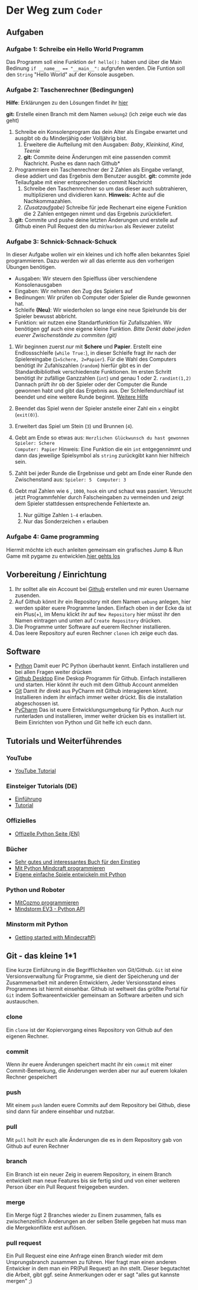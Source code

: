# Der Weg zum `Coder`
## Aufgaben
### Aufgabe 1: Schreibe ein Hello World Programm
Das Programm soll eine Funktion `def hello():` haben und über die Main Bedinung `if __name__ == "__main__":` aufgrufen werden. Die Funtion soll den `String` "Hello World" auf der Konsole ausgeben.
### Aufgabe 2: Taschenrechner (Bedingungen)
**Hilfe**: Erklärungen zu den Lösungen findet ihr [hier](hilfe/uebung_2.md)

**git:** Erstelle einen Branch mit dem Namen `uebung2` (ich zeige euch wie das geht)
1. Schreibe ein Konsolenprogram das dein Alter als Eingabe erwartet und ausgibt ob du Minderjähig oder Volljährig bist.
    1. Erweitere die Aufteilung mit den Ausgaben: *Baby*, *Kleinkind*, *Kind*, *Teenie*
    2. **git:** Commite deine Änderungen mit eine passenden commit Nachricht. Pushe es dann nach Github*
2. Programmiere ein Taschenrechner der 2 Zahlen als Eingabe verlangt, diese addiert und das Ergebnis dem Benutzer ausgibt. **git:** commite jede Teilaufgabe mit einer entsprechenden commit Nachricht
    1. Schreibe den Taschenrechner so um das dieser auch subtrahieren, multiplizieren und dividieren kann. **Hinweis:** Achte auf die Nachkommazahlen.
    2. *(Zusatzaufgabe)* Schreibe für jede Rechenart eine eigene Funktion die 2 Zahlen entgegen nimmt und das Ergebnis zurückliefert.
3. **git:** Commite und pushe deine letzten Änderungen und erstelle auf Github einen Pull Request den du mir/`marbon` als Reviewer zuteilst
### Aufgabe 3: Schnick-Schnack-Schuck
In dieser Aufgabe wollen wir ein kleines und ich hoffe allen bekanntes Spiel programmieren. Dazu werden wir all das erlernte aus den vorherigen Übungen benötigen. 
* Ausgaben: Wir steuern den Spielfluss über verschiendene Konsolenausgaben
* Eingaben: Wir nehmen den Zug des Spielers auf
* Bedinungen: Wir prüfen ob Computer oder Spieler die Runde gewonnen hat.
* Schleife **(Neu)**: Wir wiederholen so lange eine neue Spielrunde bis der Spieler bewusst abbricht.
* Funktion: wir nutzen eine Standartfunktion für Zufallszahlen. Wir benötigen ggf auch eine eigene kleine Funktion.
*Bitte Denkt dabei jeden euerer Zwischenstände zu commiten (git)*

1. Wir beginnen zuerst *nur* mit **Schere** und **Papier**. 
Erstellt eine Endlossschleife (`while True:`), in dieser Schleife fragt ihr nach der Spielereingabe (`1=Schere, 2=Papier`). 
Für die Wahl des Computers benötigt ihr Zufahlszahlen (`random`) hierfür gibt es in der Standardbibliothek verschiedenste Funktionen. Im ersten Schritt benötigt ihr zufällige Ganzzahlen (`int`) und genau 1 oder 2. `randint(1,2)`
Dannach prüft ihr ob der Spieler oder der Computer die Runde gewonnen habt und gibt das Ergebnis aus. 
Der Schleifendurchlauf ist beendet und eine weitere Runde beginnt.
[Weitere Hilfe](hilfe/uebung_3.md)

2. Beendet das Spiel wenn der Spieler anstelle einer Zahl ein `x` eingibt (`exit(0)`).

3. Erweitert das Spiel um Stein (`3`) und Brunnen (`4`).

4. Gebt am Ende so etwas aus: 
`Herzlichen Glückwunsch du hast gewonnen` 
`Spieler: Schere`   
`Computer: Papier`
Hinweis: Eine Funktion die ein `int` entgegennimmt und dann das jeweilige Spielsymbol als `string` zurückgibt kann hier hilfreich sein.

5. Zahlt bei jeder Runde die Ergebnisse und gebt am Ende einer Runde den Zwischenstand aus:
`Spieler: 5  Computer: 3`

6. Gebt mal Zahlen wie `6` , `1000`, `hook` ein und schaut was passiert. Versucht jetzt Programmfehler durch Falscheingaben zu vermeinden und zeigt dem Spieler stattdessen entsprechende Fehlertexte an.
    1. Nur gültige Zahlen `1-4` erlauben.
    2. Nur das Sonderzeichen `x` erlauben 
### Aufgabe 4: Game programming
Hiermit möchte ich euch anleiten gemeinsam ein grafisches Jump & Run Game mit pygame zu entwicklen.[hier gehts los](hilfe/pygame.md) 

## Vorbereitung / Einrichtung
1. Ihr solltet alle ein Account bei [Github](https://www.github.com) erstellen und mir euren Username zusenden.
2. Auf Github könnt ihr ein Repository mit dem Namen `uebung` anlegen, hier werden später euere Programme landen.
Einfach oben in der Ecke da ist ein Plus(+), im Menu klickt ihr auf `New Repository` hier müsst ihr den Namen eintragen und unten auf `Create Repository` drücken.
3. Die Programme unter Software auf euerem Rechner installieren.
4. Das leere Repository auf euren Rechner `clonen` ich zeige euch das.
## Software
* [Python](https://www.python.org/downloads) Damit euer PC Python überhaubt kennt. Einfach installieren und bei allen Fragen weiter drücken 
* [Github Desktop](https://desktop.github.com) Eine Deskop Programm für Github. Einfach installieren und starten. Hier könnt ihr euch mit dem Github Account anmelden
* [Git](https://git-scm.com/downloads) Damit ihr direkt aus PyCharm mit Github interagieren könnt. Installieren indem ihr einfach immer weiter drückt. Bis die installation abgeschossen ist.
* [PyCharm](https://www.jetbrains.com/pycharm-edu/download/index.html) Das ist euere Entwicklungsumgebung für Python. Auch nur runterladen und installieren, immer weiter drücken bis es installiert ist. Beim Einrichten von Python und Git helfe ich euch dann.

## Tutorials und Weiterführendes
### YouTube
* [YouTube Tutorial](https://www.youtube.com/playlist?list=PLNmsVeXQZj7q0ao69AIogD94oBgp3E9Zs)

### Einsteiger Tutorials (DE)
* [Einführung](https://tutorial.djangogirls.org/de/python_introduction/)
* [Tutorial](https://py-tutorial-de.readthedocs.io/de/python-3.3/)

### Offizielles 
* [Offizelle Python Seite (EN)](https://docs.python.org/3/)

### Bücher
* [Sehr gutes und interessantes Buch für den Einstieg](https://www.amazon.de/dp/3836265141/ref=cm_sw_em_r_mt_dp_U_OtBqEbCGVCZHA)
* [Mit Python Mindcraft programmieren](https://www.amazon.de/dp/3864905184/ref=cm_sw_em_r_mt_dp_U_nEBqEb50FG1V3)
* [Eigene einfache Spiele entwickeln mit Python](https://www.amazon.de/dp/3864904927/ref=cm_sw_em_r_mt_dp_U_tEBqEbWXC3D26)

### Python und Roboter
* [MitCozmo programmieren](https://github.com/anki/cozmo-python-sdk)
* [Mindstorm EV3 - Python API](https://education.lego.com/de-de/support/mindstorms-ev3/python-for-ev3)

### Minstorm mit Python
* [Getting started with MindecraftPi](https://projects.raspberrypi.org/en/projects/getting-started-with-minecraft-pi)

## Git - das kleine 1*1
Eine kurze Einführung in die Begrifflichkeiten von Git/Github. `Git` ist eine Versionsverwaltung für Programme, sie dient der Speicherung und der Zusammenarbeit mit anderen Entwicklern, Jeder Versionsstand eines Programmes ist hiermit einsehbar. Github ist weltweit das größte Portal für `Git` indem Softwareentwickler gemeinsam an Software arbeiten und sich austauschen. 
### clone
Ein `clone` ist der Kopiervorgang eines Repository von Github auf den eigenen Rechner.  
### commit
Wenn ihr euere Änderungen speichert macht ihr ein `commit` mit einer Commit-Bemerkung, die Änderungen werden aber nur auf euerem lokalen Rechner gespeichert
### push
Mit einem `push` landen euere Commits auf dem Repository bei Github, diese sind dann für andere einsehbar und nutzbar.
### pull
Mit `pull` holt ihr euch alle Änderungen die es in dem Repository gab von Github auf euren Rechner 
### branch
Ein Branch ist ein neuer Zeig in euerem Repository, in einem Branch entwickelt man neue Features bis sie fertig sind und von einer weiteren Person über ein Pull Request freigegeben wurden.
### merge
Ein Merge fügt 2 Branches wieder zu Einem zusammen, falls es zwischenzeitlich Änderungen an der selben Stelle gegeben hat muss man die Mergekonflikte erst auflösen.
### pull request
Ein Pull Request eine eine Anfrage einen Branch wieder mit dem Ursprungsbranch zusammen zu führen. Hier fragt man einen anderen Entwicker in dem man ein PR(Pull Request) an ihn stellt. Dieser begutachtet die Arbeit, gibt ggf. seine Anmerkungen oder er sagt "alles gut kannste mergen" ;)

  

